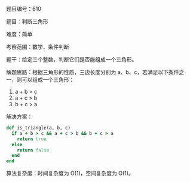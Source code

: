 题目编号：610

题目：判断三角形

难度：简单

考察范围：数学、条件判断

题干：给定三个整数，判断它们是否能组成一个三角形。

解题思路：根据三角形的性质，三边长度分别为 a、b、c，若满足以下条件之一，则可以组成一个三角形：

1. a + b > c
2. a + c > b
3. b + c > a

解决方案：

```ruby
def is_triangle(a, b, c)
  if a + b > c && a + c > b && b + c > a
    return true
  else
    return false
  end
end
```

算法复杂度：时间复杂度为 O(1)，空间复杂度为 O(1)。